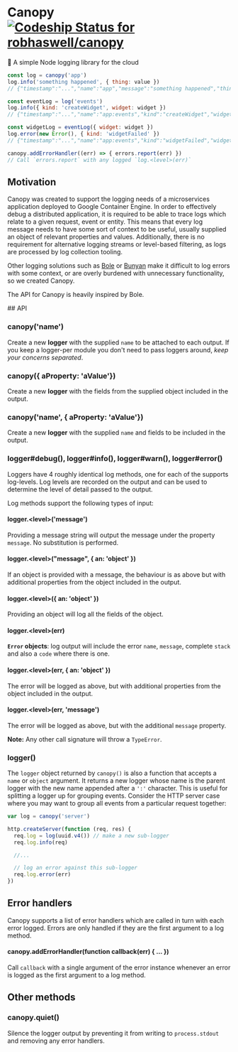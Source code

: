 # Canopy [ ![Codeship Status for robhaswell/canopy](https://app.codeship.com/projects/49893e50-c891-0134-6fb0-6ac8e955f005/status?branch=master)](https://app.codeship.com/projects/199046)
🌴 A simple Node logging library for the cloud

```js
const log = canopy('app')
log.info('something happened', { thing: value })
// {"timestamp":"...","name":"app","message":"something happened","thing":value}

const eventLog = log('events')
log.info({ kind: 'createWidget', widget: widget })
// {"timestamp":"...","name":"app:events","kind":"createWidget","widget":widget}

const widgetLog = eventLog({ widget: widget })
log.error(new Error(), { kind: 'widgetFailed' })
// {"timestamp":"...","name":"app:events","kind":"widgetFailed","widget":widget,"err":{ name, message, [code], stack }}

canopy.addErrorHandler((err) => { errors.report(err) })
// Call `errors.report` with any logged `log.<level>(err)`
```


## Motivation

Canopy was created to support the logging needs of a microservices application deployed to Google Container Engine.
In order to effectively debug a distributed application, it is required to be able to trace logs which relate to a given request, event or entity.
This means that every log message needs to have some sort of context to be useful, usually supplied an object of relevant properties and values.
Additionally, there is no requirement for alternative logging streams or level-based filtering, as logs are processed by log collection tooling.

Other logging solutions such as [Bole](https://github.com/rvagg/canopy) or [Bunyan](https://github.com/trentm/node-bunyan) make it difficult to log errors with some context, or are overly burdened with unnecessary functionality, so we created Canopy.

The API for Canopy is heavily inspired by Bole.

## API

### canopy('name')

Create a new **logger** with the supplied `name` to be attached to each output.
If you keep a logger-per module you don't need to pass loggers around, *keep your concerns separated*.

### canopy({ aProperty: 'aValue'})

Create a new **logger** with the fields from the supplied object included in the output.

### canopy('name', { aProperty: 'aValue'})

Create a new **logger** with the supplied `name` and fields to be included in the output.

### logger#debug(), logger#info(), logger#warn(), logger#error()

Loggers have 4 roughly identical log methods, one for each of the supports log-levels.
Log levels are recorded on the output and can be used to determine the level of detail passed to the output.

Log methods support the following types of input:

#### logger.\<level\>('message')

Providing a message string will output the message under the property `message`.
No substitution is performed.

#### logger.\<level\>("message", { an: 'object' })

If an object is provided with a message, the behaviour is as above but with additional properties from the object included in the output.

#### logger.\<level\>({ an: 'object' })

Providing an object will log all the fields of the object.

#### logger.\<level\>(err)

**`Error` objects**: log output will include the error `name`, `message`, complete `stack` and also a `code` where there is one.

#### logger.\<level\>(err, { an: 'object' })

The error will be logged as above, but with additional properties from the object included in the output.

#### logger.\<level\>(err, 'message')

The error will be logged as above, but with the additional `message` property.

**Note:** Any other call signature will throw a `TypeError`.

### logger()

The `logger` object returned by `canopy()` is also a function that accepts a `name` or `object` argument.
It returns a new logger whose name is the parent logger with the new name appended after a `':'` character.
This is useful for splitting a logger up for grouping events.
Consider the HTTP server case where you may want to group all events from a particular request together:

```js
var log = canopy('server')

http.createServer(function (req, res) {
  req.log = log(uuid.v4()) // make a new sub-logger
  req.log.info(req)

  //...

  // log an error against this sub-logger
  req.log.error(err)
})
```


## Error handlers

Canopy supports a list of error handlers which are called in turn with each error logged.
Errors are only handled if they are the first argument to a log method.

#### canopy.addErrorHandler(function callback(err) { ... })

Call `callback` with a single argument of the error instance whenever an error is logged as the first argument to a log method.

## Other methods

### canopy.quiet()

Silence the logger output by preventing it from writing to `process.stdout` and removing any error handlers.
